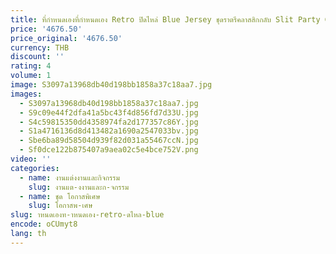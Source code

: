 ```yaml
---
title: ที่กําหนดเองที่กําหนดเอง Retro ปิดไหล่ Blue Jersey ชุดราตรีคลาสสิกกลับ Slit Party Gowns ซิปด้านหลัง Homecoming Dr
price: '4676.50'
price_original: '4676.50'
currency: THB
discount: ''
rating: 4
volume: 1
image: S3097a13968db40d198bb1858a37c18aa7.jpg
images:
  - S3097a13968db40d198bb1858a37c18aa7.jpg
  - S9c09e44f2dfa41a5bc43f4d856fd7d33U.jpg
  - S4c59815350dd4358974fa2d177357c86Y.jpg
  - S1a4716136d8d413482a1690a2547033bv.jpg
  - Sbe6ba89d58504d939f82d031a55467ccN.jpg
  - Sf0dce122b875407a9aea02c5e4bce752V.png
video: ''
categories:
  - name: งานแต่งงานและกิจกรรม
    slug: งานแต-งงานและก-จกรรม
  - name: ชุด โอกาสพิเศษ
    slug: โอกาสพ-เศษ
slug: าหนดเองท-าหนดเอง-retro-ดไหล-blue
encode: oCUmyt8
lang: th
---
```

  